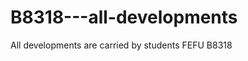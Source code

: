 B8318---all-developments
========================

All developments are carried by students FEFU B8318
